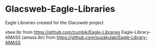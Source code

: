 Glacsweb-Eagle-Libraries
========================

Eagle Libraries created for the Glacsweb project


xbee.lbr from https://github.com/zumbik/Eagle-Libraries
Eagle-Library-AMASS (amass.lbr) from https://github.com/suzakulab/Eagle-Library-AMASS